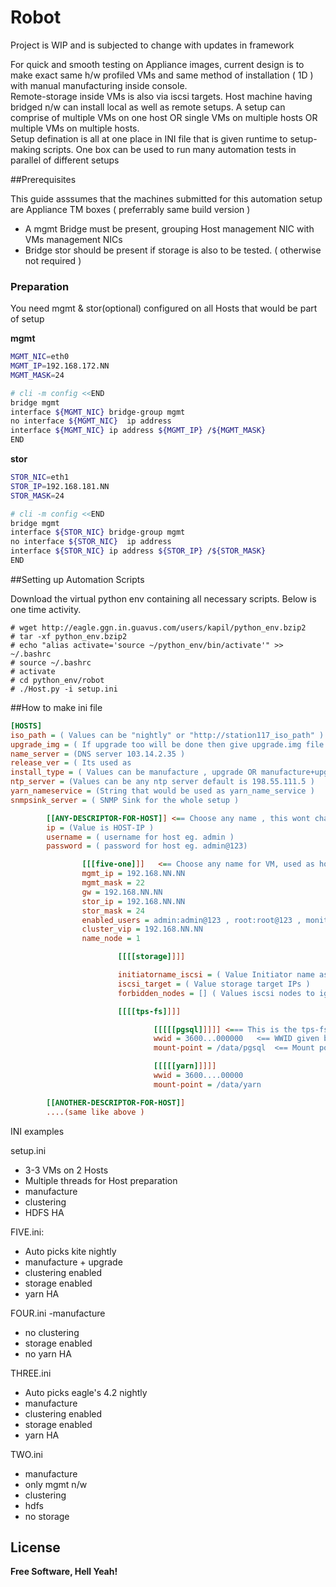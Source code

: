 # Robot

Project is WIP and is subjected to change with updates in framework

For quick and smooth testing on Appliance images, current design is to make exact same h/w profiled VMs and same method of installation ( 1D ) with manual manufacturing inside console.  
Remote-storage inside VMs is also via iscsi targets.
Host machine having bridged n/w can install local as well as remote setups.
A setup can comprise of multiple VMs on one host OR single VMs on multiple hosts OR multiple VMs on multiple hosts.  
Setup defination is all at one place in INI file that is given runtime to setup-making scripts.
One box can be used to run many automation tests in parallel of different setups

##Prerequisites

This guide asssumes that the machines submitted for this automation setup are Appliance TM boxes ( preferrably same build version )

  -  A mgmt Bridge must be present,  grouping Host management NIC with VMs management NICs
  - Bridge stor should be present if storage is also to be tested. ( otherwise not required )





### Preparation

You need mgmt & stor(optional) configured on all Hosts that would be part of setup

**mgmt**
```sh
MGMT_NIC=eth0
MGMT_IP=192.168.172.NN
MGMT_MASK=24

# cli -m config <<END
bridge mgmt
interface ${MGMT_NIC} bridge-group mgmt
no interface ${MGMT_NIC}  ip address
interface ${MGMT_NIC} ip address ${MGMT_IP} /${MGMT_MASK}
END
```
**stor**
```sh
STOR_NIC=eth1
STOR_IP=192.168.181.NN
STOR_MASK=24

# cli -m config <<END
bridge mgmt
interface ${STOR_NIC} bridge-group mgmt
no interface ${STOR_NIC}  ip address
interface ${STOR_NIC} ip address ${STOR_IP} /${STOR_MASK}
END
```


##Setting up Automation Scripts

Download the virtual python env containing all necessary scripts. Below is one time activity.

```
# wget http://eagle.ggn.in.guavus.com/users/kapil/python_env.bzip2
# tar -xf python_env.bzip2
# echo "alias activate='source ~/python_env/bin/activate'" >> ~/.bashrc
# source ~/.bashrc
# activate
# cd python_env/robot
# ./Host.py -i setup.ini
```

##How to make ini file
```ini
[HOSTS]
iso_path = ( Values can be "nightly" or "http://station117_iso_path" )
upgrade_img = ( If upgrade too will be done then give upgrade.img file )
name_server = (DNS server 103.14.2.35 )
release_ver = ( Its used as 
install_type = ( Values can be manufacture , upgrade OR manufacture+upgrade )
ntp_server = (Values can be any ntp server default is 198.55.111.5 )
yarn_nameservice = (String that would be used as yarn_name_service )
snmpsink_server = ( SNMP Sink for the whole setup )

        [[ANY-DESCRIPTOR-FOR-HOST]] <== Choose any name , this wont change any thing on system just a desc.
        ip = (Value is HOST-IP )
        username = ( username for host eg. admin )
        password = ( password for host eg. admin@123)

                [[[five-one]]]   <== Choose any name for VM, used as host-name inside VMs , hence be unique.
                mgmt_ip = 192.168.NN.NN
                mgmt_mask = 22
                gw = 192.168.NN.NN
                stor_ip = 192.168.NN.NN
                stor_mask = 24
                enabled_users = admin:admin@123 , root:root@123 , monitor:monitor@123
                cluster_vip = 192.168.NN.NN
                name_node = 1

                        [[[[storage]]]]

                        initiatorname_iscsi = ( Value Initiator name assigned by IT )
                        iscsi_target = ( Value storage target IPs )
                        forbidden_nodes = [] ( Values iscsi nodes to ignore, unreachable IPs on target )

                        [[[[tps-fs]]]]

                                [[[[[pgsql]]]]] <=== This is the tps-fs name entry
                                wwid = 3600...000000   <== WWID given by IT
                                mount-point = /data/pgsql  <== Mount point where this would be mounted after formatting

                                [[[[[yarn]]]]]
                                wwid = 3600....00000
                                mount-point = /data/yarn

        [[ANOTHER-DESCRIPTOR-FOR-HOST]]
		....(same like above )
```
INI examples

setup.ini
- 3-3 VMs on 2 Hosts
- Multiple threads for Host preparation
- manufacture 
- clustering 
- HDFS HA

FIVE.ini:
- Auto picks kite nightly
- manufacture + upgrade
- clustering enabled
- storage enabled
- yarn HA



FOUR.ini
-manufacture
- no clustering
- storage enabled
- no yarn HA



THREE.ini 
- Auto picks eagle's 4.2 nightly
- manufacture
- clustering enabled
- storage enabled
- yarn HA



TWO.ini
- manufacture
- only mgmt n/w
- clustering 
- hdfs
- no storage

License
----
**Free Software, Hell Yeah!**
